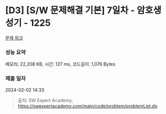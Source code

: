 # [D3] [S/W 문제해결 기본] 7일차 - 암호생성기 - 1225 

[문제 링크](https://swexpertacademy.com/main/code/problem/problemDetail.do?contestProbId=AV14uWl6AF0CFAYD) 

### 성능 요약

메모리: 22,208 KB, 시간: 127 ms, 코드길이: 1,076 Bytes

### 제출 일자

2024-02-02 14:33



> 출처: SW Expert Academy, https://swexpertacademy.com/main/code/problem/problemList.do